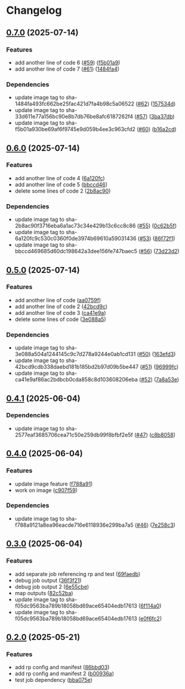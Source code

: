 # Changelog

## [0.7.0](https://github.com/jneuff/test-actions/compare/image@v0.6.0...image@v0.7.0) (2025-07-14)


### Features

* add another line of code 6 ([#59](https://github.com/jneuff/test-actions/issues/59)) ([f5b01a9](https://github.com/jneuff/test-actions/commit/f5b01a930be69af6f9745e9d059b4ee3c963cfd2))
* add another line of code 7 ([#61](https://github.com/jneuff/test-actions/issues/61)) ([1484fa4](https://github.com/jneuff/test-actions/commit/1484fa493fc662be25fac421d7fa4b98c5a06522))


### Dependencies

* update image tag to sha-1484fa493fc662be25fac421d7fa4b98c5a06522 ([#62](https://github.com/jneuff/test-actions/issues/62)) ([157534d](https://github.com/jneuff/test-actions/commit/157534db2570882abacfbc57d9335983010f87ff))
* update image tag to sha-33d611e77a156bc90e8b7db76be8afc6187262f4 ([#57](https://github.com/jneuff/test-actions/issues/57)) ([3ba37db](https://github.com/jneuff/test-actions/commit/3ba37dba1cda864123363a7575c47bc9c06106ad))
* update image tag to sha-f5b01a930be69af6f9745e9d059b4ee3c963cfd2 ([#60](https://github.com/jneuff/test-actions/issues/60)) ([b16a2cd](https://github.com/jneuff/test-actions/commit/b16a2cd711104db93ae594163ca2be2a9c1e8091))

## [0.6.0](https://github.com/jneuff/test-actions/compare/image@v0.5.0...image@v0.6.0) (2025-07-14)


### Features

* add another line of code 4 ([6a120fc](https://github.com/jneuff/test-actions/commit/6a120fc9c530c0360f0de3974b69610a59031436))
* add another line of code 5 ([bbccd46](https://github.com/jneuff/test-actions/commit/bbccd469685d60dc198642a3dee156fe747baec5))
* delete some lines of code 2 ([2b8ac90](https://github.com/jneuff/test-actions/commit/2b8ac90f3716eba6a1ac73c34e429b13c6cc8c86))


### Dependencies

* update image tag to sha-2b8ac90f3716eba6a1ac73c34e429b13c6cc8c86 ([#55](https://github.com/jneuff/test-actions/issues/55)) ([0c62b5f](https://github.com/jneuff/test-actions/commit/0c62b5f97b7dfd237d0ab258efe76cf481249aee))
* update image tag to sha-6a120fc9c530c0360f0de3974b69610a59031436 ([#53](https://github.com/jneuff/test-actions/issues/53)) ([86f72f1](https://github.com/jneuff/test-actions/commit/86f72f196db16a247fae0dfc0eff50d10cc0ecd3))
* update image tag to sha-bbccd469685d60dc198642a3dee156fe747baec5 ([#56](https://github.com/jneuff/test-actions/issues/56)) ([73d23d2](https://github.com/jneuff/test-actions/commit/73d23d2ed6bdca308b4da75b94b21d979dfe062e))

## [0.5.0](https://github.com/jneuff/test-actions/compare/image@v0.4.1...image@v0.5.0) (2025-07-14)


### Features

* add another line of code ([aa0759f](https://github.com/jneuff/test-actions/commit/aa0759f97b7a91d8ba5bc1c2913e3f7c4943007b))
* add another line of code 2 ([42bcd9c](https://github.com/jneuff/test-actions/commit/42bcd9cdb338daebd181b185bd2b97d09b5be447))
* add another line of code 3 ([ca41e9a](https://github.com/jneuff/test-actions/commit/ca41e9af86ac2bdbcb0cda858c8d103608206eba))
* delete some lines of code ([3e088a5](https://github.com/jneuff/test-actions/commit/3e088a504a1244145c9c7d278a9244e0ab1cd131))


### Dependencies

* update image tag to sha-3e088a504a1244145c9c7d278a9244e0ab1cd131 ([#50](https://github.com/jneuff/test-actions/issues/50)) ([163efd3](https://github.com/jneuff/test-actions/commit/163efd324be0861d51c3dcde42918eff1ff57513))
* update image tag to sha-42bcd9cdb338daebd181b185bd2b97d09b5be447 ([#51](https://github.com/jneuff/test-actions/issues/51)) ([96999fc](https://github.com/jneuff/test-actions/commit/96999fc5596ff7a3192a69f1183352ee4be4f8ab))
* update image tag to sha-ca41e9af86ac2bdbcb0cda858c8d103608206eba ([#52](https://github.com/jneuff/test-actions/issues/52)) ([7a8a53e](https://github.com/jneuff/test-actions/commit/7a8a53e669b9f15d2619c148fe934b70aaa17c77))

## [0.4.1](https://github.com/jneuff/test-actions/compare/image@v0.4.0...image@v0.4.1) (2025-06-04)


### Dependencies

* update image tag to sha-2577eaf3685706cea71c50e259db99f8bfbf2e5f ([#47](https://github.com/jneuff/test-actions/issues/47)) ([c8b8058](https://github.com/jneuff/test-actions/commit/c8b8058c93ab63ba7ef070d10b4f64d5548d9857))

## [0.4.0](https://github.com/jneuff/test-actions/compare/image@v0.3.0...image@v0.4.0) (2025-06-04)


### Features

* update image feature ([f788a91](https://github.com/jneuff/test-actions/commit/f788a9121a8ea96eacde716e6118936e299ba7a5))
* work on image ([c907f59](https://github.com/jneuff/test-actions/commit/c907f597ab8628888ad277b8a7b74c4feab8b2c2))


### Dependencies

* update image tag to sha-f788a9121a8ea96eacde716e6118936e299ba7a5 ([#46](https://github.com/jneuff/test-actions/issues/46)) ([7e258c3](https://github.com/jneuff/test-actions/commit/7e258c385a90fdfc2cc57dd01fe3c97318c18347))

## [0.3.0](https://github.com/jneuff/test-actions/compare/image@v0.2.0...image@v0.3.0) (2025-06-04)


### Features

* add separate job referencing rp and test ([69faedb](https://github.com/jneuff/test-actions/commit/69faedb11cde786ca759b404c79cf22da6dc2e95))
* debug job output ([36f3f21](https://github.com/jneuff/test-actions/commit/36f3f21000f448552d08c581bbe2f0bd0e083a1d))
* debug job output 2 ([6e55cbe](https://github.com/jneuff/test-actions/commit/6e55cbec00979678247b474c4d7f553e1fb0bdc4))
* map outputs ([82c52ba](https://github.com/jneuff/test-actions/commit/82c52ba45d2b60756bf7fa25be57b13b650d2e91))
* update image tag to sha-f05dc9563ba789b18058bd69ace65404edb17613 ([6f114a0](https://github.com/jneuff/test-actions/commit/6f114a0f22b214add4e038b259827209f126cf15))
* update image tag to sha-f05dc9563ba789b18058bd69ace65404edb17613 ([e0f6fc2](https://github.com/jneuff/test-actions/commit/e0f6fc212271db9ebce77afbb046b831e3897f0d))

## [0.2.0](https://github.com/jneuff/test-actions/compare/image@v0.1.0...image@v0.2.0) (2025-05-21)


### Features

* add rp config and manifest ([86bbd03](https://github.com/jneuff/test-actions/commit/86bbd0387e732709824fcdb90602101c1d3958aa))
* add rp config and manifest 2 ([b00936a](https://github.com/jneuff/test-actions/commit/b00936acbd449c153ebde77639280816a9cb4e36))
* test job dependency ([bba075e](https://github.com/jneuff/test-actions/commit/bba075e572a54175d2b383b7c2fc84e2afba9010))
